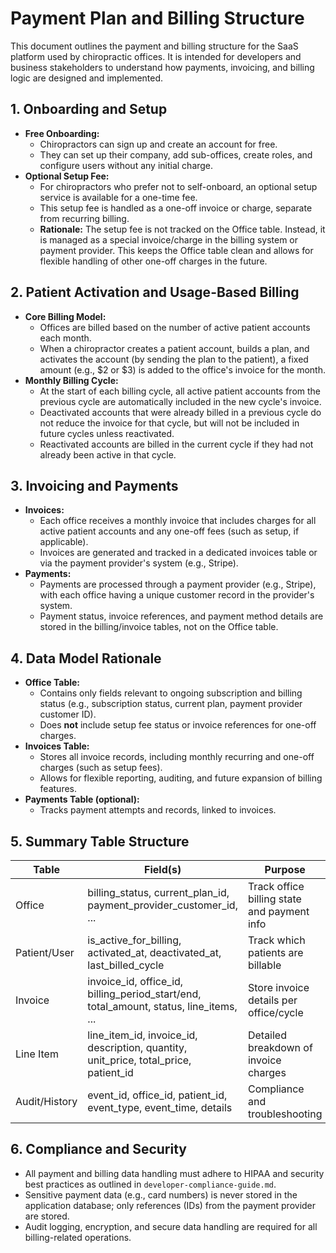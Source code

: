 # Payment Plan and Billing Structure

This document outlines the payment and billing structure for the SaaS platform used by chiropractic offices. It is intended for developers and business stakeholders to understand how payments, invoicing, and billing logic are designed and implemented.

## 1. Onboarding and Setup

- **Free Onboarding:**
  - Chiropractors can sign up and create an account for free.
  - They can set up their company, add sub-offices, create roles, and configure users without any initial charge.
- **Optional Setup Fee:**
  - For chiropractors who prefer not to self-onboard, an optional setup service is available for a one-time fee.
  - This setup fee is handled as a one-off invoice or charge, separate from recurring billing.
  - **Rationale:** The setup fee is not tracked on the Office table. Instead, it is managed as a special invoice/charge in the billing system or payment provider. This keeps the Office table clean and allows for flexible handling of other one-off charges in the future.

## 2. Patient Activation and Usage-Based Billing

- **Core Billing Model:**
  - Offices are billed based on the number of active patient accounts each month.
  - When a chiropractor creates a patient account, builds a plan, and activates the account (by sending the plan to the patient), a fixed amount (e.g., $2 or $3) is added to the office's invoice for the month.
- **Monthly Billing Cycle:**
  - At the start of each billing cycle, all active patient accounts from the previous cycle are automatically included in the new cycle's invoice.
  - Deactivated accounts that were already billed in a previous cycle do not reduce the invoice for that cycle, but will not be included in future cycles unless reactivated.
  - Reactivated accounts are billed in the current cycle if they had not already been active in that cycle.

## 3. Invoicing and Payments

- **Invoices:**
  - Each office receives a monthly invoice that includes charges for all active patient accounts and any one-off fees (such as setup, if applicable).
  - Invoices are generated and tracked in a dedicated invoices table or via the payment provider's system (e.g., Stripe).
- **Payments:**
  - Payments are processed through a payment provider (e.g., Stripe), with each office having a unique customer record in the provider's system.
  - Payment status, invoice references, and payment method details are stored in the billing/invoice tables, not on the Office table.

## 4. Data Model Rationale

- **Office Table:**
  - Contains only fields relevant to ongoing subscription and billing status (e.g., subscription status, current plan, payment provider customer ID).
  - Does **not** include setup fee status or invoice references for one-off charges.
- **Invoices Table:**
  - Stores all invoice records, including monthly recurring and one-off charges (such as setup fees).
  - Allows for flexible reporting, auditing, and future expansion of billing features.
- **Payments Table (optional):**
  - Tracks payment attempts and records, linked to invoices.

## 5. Summary Table Structure

| Table         | Field(s)                                                                               | Purpose                                     |
| ------------- | -------------------------------------------------------------------------------------- | ------------------------------------------- |
| Office        | billing_status, current_plan_id, payment_provider_customer_id, ...                     | Track office billing state and payment info |
| Patient/User  | is_active_for_billing, activated_at, deactivated_at, last_billed_cycle                 | Track which patients are billable           |
| Invoice       | invoice_id, office_id, billing_period_start/end, total_amount, status, line_items, ... | Store invoice details per office/cycle      |
| Line Item     | line_item_id, invoice_id, description, quantity, unit_price, total_price, patient_id   | Detailed breakdown of invoice charges       |
| Audit/History | event_id, office_id, patient_id, event_type, event_time, details                       | Compliance and troubleshooting              |

## 6. Compliance and Security

- All payment and billing data handling must adhere to HIPAA and security best practices as outlined in `developer-compliance-guide.md`.
- Sensitive payment data (e.g., card numbers) is never stored in the application database; only references (IDs) from the payment provider are stored.
- Audit logging, encryption, and secure data handling are required for all billing-related operations.
